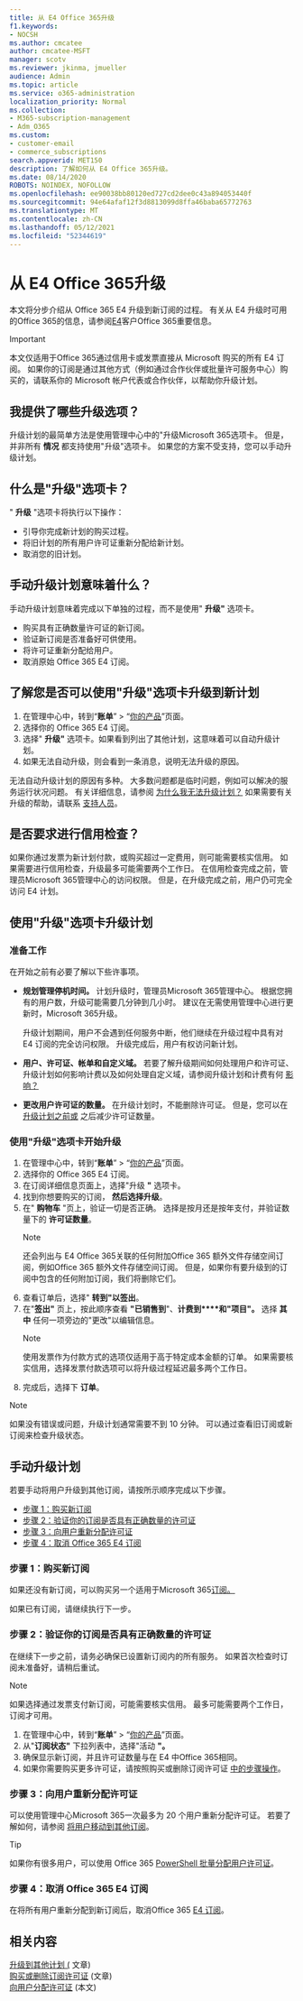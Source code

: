 ```yaml
---
title: 从 E4 Office 365升级
f1.keywords:
- NOCSH
ms.author: cmcatee
author: cmcatee-MSFT
manager: scotv
ms.reviewer: jkinma, jmueller
audience: Admin
ms.topic: article
ms.service: o365-administration
localization_priority: Normal
ms.collection:
- M365-subscription-management
- Adm_O365
ms.custom:
- customer-email
- commerce_subscriptions
search.appverid: MET150
description: 了解如何从 E4 Office 365升级。
ms.date: 08/14/2020
ROBOTS: NOINDEX, NOFOLLOW
ms.openlocfilehash: ee90038bb80120ed727cd2dee0c43a894053440f
ms.sourcegitcommit: 94e64afaf12f3d8813099d8ffa46baba65772763
ms.translationtype: MT
ms.contentlocale: zh-CN
ms.lasthandoff: 05/12/2021
ms.locfileid: "52344619"
---
```

# <a name="upgrade-from-an-office-365-e4-subscription"></a>从 E4 Office 365升级

本文将分步介绍从 Office 365 E4 升级到新订阅的过程。 有关从 E4 升级时可用的Office 365的信息，请参阅[E4](important-information-e4.md)客户Office 365重要信息。

> [!IMPORTANT]
> 本文仅适用于Office 365通过信用卡或发票直接从 Microsoft 购买的所有 E4 订阅。 如果你的订阅是通过其他方式（例如通过合作伙伴或批量许可服务中心）购买的，请联系你的 Microsoft 帐户代表或合作伙伴，以帮助你升级计划。

## <a name="what-are-my-options-for-how-to-upgrade"></a>我提供了哪些升级选项？

升级计划的最简单方法是使用管理中心中的"升级Microsoft 365选项卡。 但是，并非所有 **情况** 都支持使用"升级"选项卡。 如果您的方案不受支持，您可以手动升级计划。

## <a name="what-is-the-upgrade-tab"></a>什么是"升级"选项卡？

" **升级** "选项卡将执行以下操作：

- 引导你完成新计划的购买过程。
- 将旧计划的所有用户许可证重新分配给新计划。
- 取消您的旧计划。

## <a name="what-does-it-mean-to-upgrade-plans-manually"></a>手动升级计划意味着什么？

手动升级计划意味着完成以下单独的过程，而不是使用" **升级"** 选项卡。

- 购买具有正确数量许可证的新订阅。
- 验证新订阅是否准备好可供使用。
- 将许可证重新分配给用户。
- 取消原始 Office 365 E4 订阅。

## <a name="find-out-if-you-can-use-the-upgrade-tab-to-upgrade-to-a-new-plan"></a>了解您是否可以使用"升级"选项卡升级到新计划

1. 在管理中心中，转到“**账单**” > “<a href="https://go.microsoft.com/fwlink/p/?linkid=842054" target="_blank">你的产品</a>”页面。
2. 选择你的 Office 365 E4 订阅。
3. 选择" **升级"** 选项卡。如果看到列出了其他计划，这意味着可以自动升级计划。
4. 如果无法自动升级，则会看到一条消息，说明无法升级的原因。

无法自动升级计划的原因有多种。 大多数问题都是临时问题，例如可以解决的服务运行状况问题。 有关详细信息，请参阅 [为什么我无法升级计划？](upgrade-to-different-plan.md#why-cant-i-upgrade-plans) 如果需要有关升级的帮助，请联系 [支持人员](../../business-video/get-help-support.md)。

## <a name="will-a-credit-check-be-required"></a>是否要求进行信用检查？

如果你通过发票为新计划付款，或购买超过一定费用，则可能需要核实信用。 如果需要进行信用检查，升级最多可能需要两个工作日。 在信用检查完成之前，管理员Microsoft 365管理中心的访问权限。 但是，在升级完成之前，用户仍可完全访问 E4 计划。

## <a name="upgrade-your-plan-by-using-the-upgrade-tab"></a>使用"升级"选项卡升级计划

### <a name="before-you-begin"></a>准备工作

在开始之前有必要了解以下些许事项。

- **规划管理停机时间。** 计划升级时，管理员Microsoft 365管理中心。 根据您拥有的用户数，升级可能需要几分钟到几小时。 建议在无需使用管理中心进行更新时，Microsoft 365升级。

    升级计划期间，用户不会遇到任何服务中断，他们继续在升级过程中具有对 E4 订阅的完全访问权限。 升级完成后，用户有权访问新计划。
- **用户、许可证、帐单和自定义域。** 若要了解升级期间如何处理用户和许可证、升级计划如何影响计费以及如何处理自定义域，请参阅升级计划和计费有何 [影响？](upgrade-to-different-plan.md#what-does-upgrading-a-plan-do-to-my-service-and-billing)
- **更改用户许可证的数量。** 在升级计划时，不能删除许可证。 但是，您可以在 [升级计划之前或](../licenses/buy-licenses.md) 之后减少许可证数量。

### <a name="start-the-upgrade-by-using-the-upgrade-tab"></a>使用"升级"选项卡开始升级

1. 在管理中心中，转到“**账单**” > “<a href="https://go.microsoft.com/fwlink/p/?linkid=842054" target="_blank">你的产品</a>”页面。
2. 选择你的 Office 365 E4 订阅。
3. 在订阅详细信息页面上，选择"升级 **"** 选项卡。
4. 找到你想要购买的订阅， **然后选择升级**。
5. 在" **购物车** "页上，验证一切是否正确。 选择是按月还是按年支付，并验证数量下的 **许可证数量**。
    > [!NOTE]
    > 还会列出与 E4 Office 365关联的任何附加Office 365 额外文件存储空间订阅，例如Office 365 额外文件存储空间订阅。 但是，如果你有要升级到的订阅中包含的任何附加订阅，我们将删除它们。
6. 查看订单后，选择" **转到"以签出**。
7. 在"**签出"** 页上，按此顺序查看 **"已销售到**"、**计费到****和"项目"。** 选择 **其中** 任何一项旁边的"更改"以编辑信息。
    > [!NOTE]
    > 使用发票作为付款方式的选项仅适用于高于特定成本金额的订单。 如果需要核实信用，选择发票付款选项可以将升级过程延迟最多两个工作日。
8. 完成后，选择下 **订单**。

> [!NOTE]
> 如果没有错误或问题，升级计划通常需要不到 10 分钟。 可以通过查看旧订阅或新订阅来检查升级状态。

## <a name="upgrade-your-plan-manually"></a>手动升级计划

若要手动将用户升级到其他订阅，请按所示顺序完成以下步骤。

- [步骤 1：购买新订阅](#step-1-buy-a-new-subscription)
- [步骤 2：验证你的订阅是否具有正确数量的许可证](#step-2-verify-that-your-subscription-has-the-right-number-of-licenses)
- [步骤 3：向用户重新分配许可证](#step-3-reassign-licenses-to-users)
- [步骤 4：取消 Office 365 E4 订阅](#step-4-cancel-the-office-365-e4-subscription)

### <a name="step-1-buy-a-new-subscription"></a>步骤 1：购买新订阅

如果还没有新订阅，可以购买另一个适用于Microsoft 365[订阅。](../try-or-buy-microsoft-365.md)

如果已有订阅，请继续执行下一步。

### <a name="step-2-verify-that-your-subscription-has-the-right-number-of-licenses"></a>步骤 2：验证你的订阅是否具有正确数量的许可证

在继续下一步之前，请务必确保已设置新订阅内的所有服务。 如果首次检查时订阅未准备好，请稍后重试。

> [!NOTE]
> 如果选择通过发票支付新订阅，可能需要核实信用。 最多可能需要两个工作日，订阅才可用。

1. 在管理中心中，转到“**账单**” > “<a href="https://go.microsoft.com/fwlink/p/?linkid=842054" target="_blank">你的产品</a>”页面。
2. 从"**订阅状态"** 下拉列表中，选择"活动 **"。**
3. 确保显示新订阅，并且许可证数量与在 E4 中Office 365相同。
4. 如果你需要购买更多许可证，请按照购买或删除订阅许可证 [中的步骤操作](../licenses/buy-licenses.md)。

### <a name="step-3-reassign-licenses-to-users"></a>步骤 3：向用户重新分配许可证

可以使用管理中心Microsoft 365一次最多为 20 个用户重新分配许可证。 若要了解如何，请参阅 [将用户移动到其他订阅](move-users-different-subscription.md)。

> [!TIP]
> 如果你有很多用户，可以使用 Office 365 [PowerShell 批量分配用户许可证](../../enterprise/assign-licenses-to-user-accounts-with-microsoft-365-powershell.md)。

### <a name="step-4-cancel-the-office-365-e4-subscription"></a>步骤 4：取消 Office 365 E4 订阅

在将所有用户重新分配到新订阅后，取消Office 365 [E4 订阅](cancel-your-subscription.md)。

## <a name="related-content"></a>相关内容

[升级到其他计划 (](upgrade-to-different-plan.md) 文章) \
[购买或删除订阅许可证](../licenses/buy-licenses.md) (文章) \
[向用户分配许可证](../../admin/manage/assign-licenses-to-users.md) (本文) 

